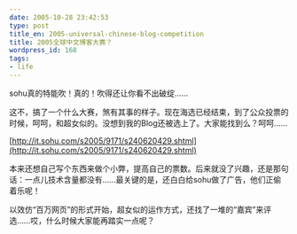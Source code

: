 ```yaml
---
date: 2005-10-28 23:42:53
type: post
title_en: 2005-universal-chinese-blog-competition
title: 2005全球中文博客大赛？
wordpress_id: 168
tags:
- life
---
```


sohu真的特能吹！真的！吹得还让你看不出破绽……

这不，搞了一个什么大赛，煞有其事的样子。现在海选已经结束，到了公众投票的时候，呵呵，和超女似的。没想到我的Blog还被选上了。大家能找到么？呵呵……

[http://it.sohu.com/s2005/9171/s240620429.shtml](http://it.sohu.com/s2005/9171/s240620429.shtml)

本来还想自己写个东西来做个小弊，提高自己的票数。后来就没了兴趣，还是那句话：一点儿技术含量都没有……最关键的是，还白白给sohu做了广告，他们正偷着乐呢！

以效仿“百万网页”的形式开始，超女似的运作方式，还找了一堆的“嘉宾”来评选……哎，什么时候大家能再踏实一点呢？
